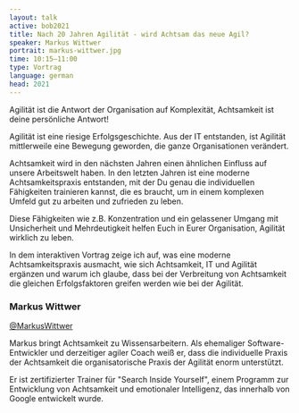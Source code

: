 ```yaml
---
layout: talk
active: bob2021
title: Nach 20 Jahren Agilität - wird Achtsam das neue Agil?
speaker: Markus Wittwer
portrait: markus-wittwer.jpg
time: 10:15–11:00
type: Vortrag
language: german
head: 2021
---
```


Agilität ist die Antwort der Organisation auf Komplexität, Achtsamkeit
ist deine persönliche Antwort!

Agilität ist eine riesige Erfolgsgeschichte. Aus der IT entstanden, ist
Agilität mittlerweile eine Bewegung geworden, die ganze Organisationen
verändert.

Achtsamkeit wird in den nächsten Jahren einen ähnlichen Einfluss auf
unsere Arbeitswelt haben. In den letzten Jahren ist eine moderne
Achtsamkeitspraxis entstanden, mit der Du genau die individuellen
Fähigkeiten trainieren kannst, die es braucht, um in einem komplexen
Umfeld gut zu arbeiten und zufrieden zu leben.

Diese Fähigkeiten wie z.B. Konzentration und ein gelassener Umgang mit
Unsicherheit und Mehrdeutigkeit helfen Euch in Eurer Organisation,
Agilität wirklich zu leben.

In dem interaktiven Vortrag zeige ich auf, was eine moderne
Achtsamkeitspraxis ausmacht, wie sich Achtsamkeit, IT und Agilität
ergänzen und warum ich glaube, dass bei der Verbreitung von Achtsamkeit
die gleichen Erfolgsfaktoren greifen werden wie bei der Agilität.

### Markus Wittwer

[@MarkusWittwer](http://www.twitter.com/MarkusWittwer)

Markus bringt Achtsamkeit zu Wissensarbeitern. Als ehemaliger
Software-Entwickler und derzeitiger agiler Coach weiß er, dass die
individuelle Praxis der Achtsamkeit die organisatorische Praxis der
Agilität enorm unterstützt.

Er ist zertifizierter Trainer für "Search Inside Yourself", einem
Programm zur Entwicklung von Achtsamkeit und emotionaler Intelligenz,
das innerhalb von Google entwickelt wurde.
